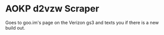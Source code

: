 AOKP d2vzw Scraper
============================

Goes to goo.im's page on the Verizon gs3 and texts you if there is a new build out.
